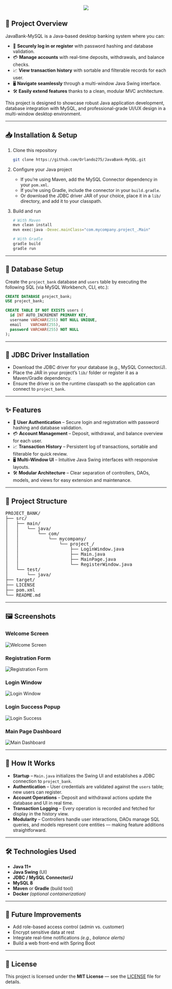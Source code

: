 <!-- Banner -->
<p align="center">
  <img src="https://capsule-render.vercel.app/api?type=rect&color=gradient&height=100&section=header&text=JavaBank-MySQL&fontSize=40&animation=fadeIn" />
</p>

## 🎯 Project Overview

JavaBank-MySQL is a Java-based desktop banking system where you can:

- 🔐 **Securely log in or register** with password hashing and database validation.  
- 💳 **Manage accounts** with real-time deposits, withdrawals, and balance checks.  
- 📈 **View transaction history** with sortable and filterable records for each user.  
- 🖥️ **Navigate seamlessly** through a multi-window Java Swing interface.  
- 🛠 **Easily extend features** thanks to a clean, modular MVC architecture.  

This project is designed to showcase robust Java application development, database integration with MySQL, and professional-grade UI/UX design in a multi-window desktop environment.

---

## 📥 Installation & Setup

1. Clone this repository

    ```bash
    git clone https://github.com/Orlando275/JavaBank-MySQL.git
    ```

2. Configure your Java project

    - If you’re using Maven, add the MySQL Connector dependency in your `pom.xml`.
    - If you’re using Gradle, include the connector in your `build.gradle`.
    - Or download the JDBC driver JAR of your choice, place it in a `lib/` directory, and add it to your classpath.

3. Build and run

    ```bash
    # With Maven
    mvn clean install
    mvn exec:java -Dexec.mainClass="com.mycompany.project_.Main"

    # With Gradle
    gradle build
    gradle run
    ```

---

## 💾 Database Setup

Create the `project_bank` database and `users` table by executing the following SQL (via MySQL Workbench, CLI, etc.):

```sql
CREATE DATABASE project_bank;
USE project_bank;

CREATE TABLE IF NOT EXISTS users (
  id INT AUTO_INCREMENT PRIMARY KEY,
  username VARCHAR(255) NOT NULL UNIQUE,
  email    VARCHAR(255),
  password VARCHAR(255) NOT NULL
);
```
---

## 🔌 JDBC Driver Installation

- Download the JDBC driver for your database (e.g., MySQL Connector/J).  
- Place the JAR in your project’s `lib/` folder or register it as a Maven/Gradle dependency.  
- Ensure the driver is on the runtime classpath so the application can connect to `project_bank`.  

---

## ✨ Features

- 🔐 **User Authentication** – Secure login and registration with password hashing and database validation.  
- 💳 **Account Management** – Deposit, withdrawal, and balance overview for each user.  
- 📈 **Transaction History** – Persistent log of transactions, sortable and filterable for quick review.  
- 🖥️ **Multi-Window UI** – Intuitive Java Swing interfaces with responsive layouts.  
- 🛠️ **Modular Architecture** – Clear separation of controllers, DAOs, models, and views for easy extension and maintenance.  

---

## 📂 Project Structure
<pre>
PROJECT_BANK/
├── src/
│   ├── main/
│   │   └── java/
│   │       └── com/
│   │           └── mycompany/
│   │               └── project_/
│   │                   ├── LoginWindow.java
│   │                   ├── Main.java
│   │                   ├── MainPage.java
│   │                   └── RegisterWindow.java
│   └── test/
│       └── java/
├── target/
├── LICENSE
├── pom.xml
└── README.md
</pre>

---

## 🖼️ Screenshots

### Welcome Screen
![Welcome Screen](https://github.com/user-attachments/assets/64233549-1493-4d5b-a2a1-1b70c3b73b7e)

### Registration Form
![Registration Form](https://github.com/user-attachments/assets/919dbd67-2e56-4040-acd2-e4650c3db507)

### Login Window
![Login Window](https://github.com/user-attachments/assets/e8c81cc7-3501-4a5f-a637-d1ac4404b8ae)

### Login Success Popup
![Login Success](https://github.com/user-attachments/assets/51b02fd6-e5db-410d-bd9b-f7d11e2c47d5)

### Main Page Dashboard
![Main Dashboard](https://github.com/user-attachments/assets/3895a5b2-a178-4f90-b50a-b4f8aa2a719c)

---

## 🚀 How It Works

- **Startup** – `Main.java` initializes the Swing UI and establishes a JDBC connection to `project_bank`.  
- **Authentication** – User credentials are validated against the `users` table; new users can register.  
- **Account Operations** – Deposit and withdrawal actions update the database and UI in real time.  
- **Transaction Logging** – Every operation is recorded and fetched for display in the history view.  
- **Modularity** – Controllers handle user interactions, DAOs manage SQL queries, and models represent core entities — making feature additions straightforward.  

---

## 🛠️ Technologies Used

- **Java 11+**  
- **Java Swing** (UI)  
- **JDBC / MySQL Connector/J**  
- **MySQL 8**  
- **Maven** or **Gradle** (build tool)  
- **Docker** *(optional containerization)*  

---

## 🔮 Future Improvements

- Add role-based access control (admin vs. customer)  
- Encrypt sensitive data at rest  
- Integrate real-time notifications *(e.g., balance alerts)*  
- Build a web front-end with Spring Boot

---

## 📄 License

This project is licensed under the **MIT License** — see the [LICENSE](LICENSE) file for details.  

